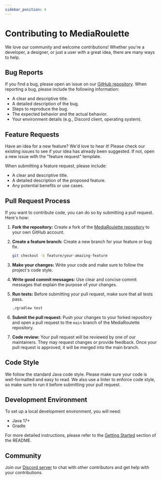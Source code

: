 ```yaml
---
sidebar_position: 4
---
```


# Contributing to MediaRoulette

We love our community and welcome contributions! Whether you're a developer, a designer, or just a user with a great idea, there are many ways to help.

## Bug Reports

If you find a bug, please open an issue on our [GitHub repository](https://github.com/Hashyies/MediaRoulette/issues). When reporting a bug, please include the following information:

- A clear and descriptive title.
- A detailed description of the bug.
- Steps to reproduce the bug.
- The expected behavior and the actual behavior.
- Your environment details (e.g., Discord client, operating system).

## Feature Requests

Have an idea for a new feature? We'd love to hear it! Please check our existing issues to see if your idea has already been suggested. If not, open a new issue with the "feature request" template.

When submitting a feature request, please include:

- A clear and descriptive title.
- A detailed description of the proposed feature.
- Any potential benefits or use cases.

## Pull Request Process

If you want to contribute code, you can do so by submitting a pull request. Here's how:

1.  **Fork the repository:** Create a fork of the [MediaRoulette repository](https://github.com/Hashyies/MediaRoulette) to your own GitHub account.

2.  **Create a feature branch:** Create a new branch for your feature or bug fix.

    ```bash
    git checkout -b feature/your-amazing-feature
    ```

3.  **Make your changes:** Write your code and make sure to follow the project's code style.

4.  **Write good commit messages:** Use clear and concise commit messages that explain the purpose of your changes.

5.  **Run tests:** Before submitting your pull request, make sure that all tests pass.

    ```bash
    ./gradlew test
    ```

6.  **Submit the pull request:** Push your changes to your forked repository and open a pull request to the `main` branch of the MediaRoulette repository.

7.  **Code review:** Your pull request will be reviewed by one of our maintainers. They may request changes or provide feedback. Once your pull request is approved, it will be merged into the main branch.

## Code Style

We follow the standard Java code style. Please make sure your code is well-formatted and easy to read. We also use a linter to enforce code style, so make sure to run it before submitting your pull request.

## Development Environment

To set up a local development environment, you will need:

- Java 17+
- Gradle

For more detailed instructions, please refer to the [Getting Started](https://github.com/Hashyies/MediaRoulette#getting-started) section of the README.

## Community

Join our [Discord server](https://discord.gg/Kr7qvutZ4N) to chat with other contributors and get help with your contributions.
